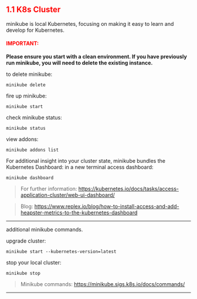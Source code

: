 ## <font color='red'> 1.1 K8s Cluster </font>

minikube is local Kubernetes, focusing on making it easy to learn and develop for Kubernetes.

#### <font color='red'>IMPORTANT:</font> 
<strong>Please ensure you start with a clean environment. 
If you have previously run minikube, you will need to delete the existing instance.</strong>

to delete  minikube:
```
minikube delete
```

fire up minikube:
```
minikube start
```

check minikube status:
```
minikube status
```

view addons:
```
minikube addons list
```

For additional insight into your cluster state, minikube bundles the Kubernetes Dashboard:
in a new terminal access dashboard:
```
minikube dashboard
```
> For further information: https://kubernetes.io/docs/tasks/access-application-cluster/web-ui-dashboard/

> Blog: https://www.replex.io/blog/how-to-install-access-and-add-heapster-metrics-to-the-kubernetes-dashboard

--- 

additional minikube commands.  

upgrade cluster:
```
minikube start --kubernetes-version=latest
```
stop your local cluster:
```
minikube stop
```
> Minikube commands: https://minikube.sigs.k8s.io/docs/commands/

---